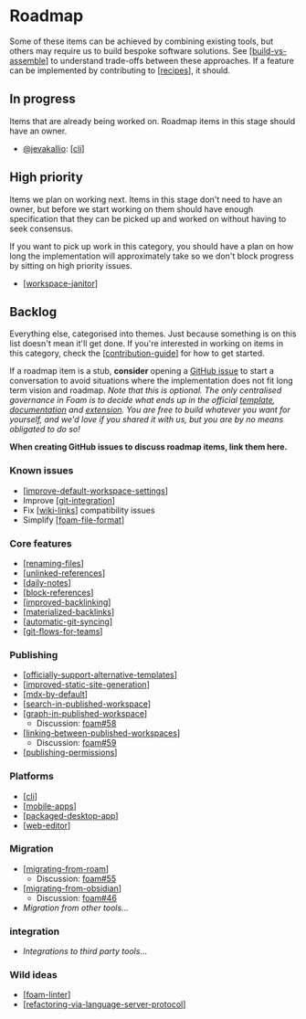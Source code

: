 # Roadmap

Some of these items can be achieved by combining existing tools, but others may require us to build bespoke software solutions. See [[build-vs-assemble]] to understand trade-offs between these approaches. If a feature can be implemented by contributing to [[recipes]], it should.

## In progress

Items that are already being worked on. Roadmap items in this stage should have an owner.

- [@jevakallio](https://github.com/jevakallio): [[cli]]

## High priority

Items we plan on working next. Items in this stage don't need to have an owner, but before we start working on them should have enough specification that they can be picked up and worked on without having to seek consensus.

If you want to pick up work in this category, you should have a plan on how long the implementation will approximately take so we don't block progress by sitting on high priority issues.

- [[workspace-janitor]]
  
## Backlog

Everything else, categorised into themes. Just because something is on this list doesn't mean it'll get done. If you're interested in working on items in this category, check the [[contribution-guide]] for how to get started.

If a roadmap item is a stub, **consider** opening a [GitHub issue](https://github.com/foambubble/foam/issues) to start a conversation to avoid situations where the implementation does not fit long term vision and roadmap. _Note that this is optional. The only centralised governance in Foam is to decide what ends up in the official [template](https://github.com/foambubble/foam-template), [documentation](https://github.com/foambubble/foam) and [extension](https://github.com/foambubble/foam/tree/master/packages/foam-vscode). You are free to build whatever you want for yourself, and we'd love if you shared it with us, but you are by no means obligated to do so!_

**When creating GitHub issues to discuss roadmap items, link them here.**

### Known issues

- [[improve-default-workspace-settings]]
- Improve [[git-integration]]
- Fix [[wiki-links]] compatibility issues
- Simplify [[foam-file-format]]

### Core features

- [[renaming-files]]
- [[unlinked-references]]
- [[daily-notes]]
- [[block-references]]
- [[improved-backlinking]]
- [[materialized-backlinks]]
- [[automatic-git-syncing]]
- [[git-flows-for-teams]]

### Publishing

- [[officially-support-alternative-templates]]
- [[improved-static-site-generation]]
- [[mdx-by-default]]
- [[search-in-published-workspace]]
- [[graph-in-published-workspace]]
  - Discussion: [foam#58](https://github.com/foambubble/foam/issues/58)
- [[linking-between-published-workspaces]]
  - Discussion: [foam#59](https://github.com/foambubble/foam/issues/59)
- [[publishing-permissions]]

### Platforms

- [[cli]]
- [[mobile-apps]]
- [[packaged-desktop-app]]
- [[web-editor]]

### Migration

- [[migrating-from-roam]]
  - Discussion: [foam#55](https://github.com/foambubble/foam/issues/55)
- [[migrating-from-obsidian]]
  - Discussion: [foam#46](https://github.com/foambubble/foam/issues/46)
- _Migration from other tools..._

### integration
- _Integrations to third party tools_...
  
### Wild ideas

- [[foam-linter]]
- [[refactoring-via-language-server-protocol]]

[//begin]: # "Autogenerated link references for markdown compatibility"
[build-vs-assemble]: build-vs-assemble "Build vs Assemble"
[recipes]: recipes "Recipes"
[cli]: cli "Command Line Interface"
[workspace-janitor]: workspace-janitor "Workspace Janitor (stub)"
[contribution-guide]: contribution-guide "Contribution Guide"
[improve-default-workspace-settings]: improve-default-workspace-settings "Improve Default Workspace Settings (stub)"
[git-integration]: git-integration "Git integration"
[wiki-links]: wiki-links "Wiki Links"
[foam-file-format]: foam-file-format "Foam File Format"
[renaming-files]: renaming-files "Renaming files (stub)"
[unlinked-references]: unlinked-references "Unlinked references (stub)"
[daily-notes]: daily-notes "Daily notes"
[block-references]: block-references "Block References (stub)"
[improved-backlinking]: improved-backlinking "Improved Backlinking (stub)"
[materialized-backlinks]: materialized-backlinks "Materialized Backlinks (stub)"
[automatic-git-syncing]: automatic-git-syncing "Automatic Git Syncing (stub)"
[git-flows-for-teams]: git-flows-for-teams "Git Flows for Teams (stub)"
[officially-support-alternative-templates]: officially-support-alternative-templates "Officially Support Alternative Templates (stub)"
[improved-static-site-generation]: improved-static-site-generation "Improved Static Site Generation (stub)"
[mdx-by-default]: mdx-by-default "MDX by Default(stub)"
[search-in-published-workspace]: search-in-published-workspace "Search in Published Workspace (stub)"
[graph-in-published-workspace]: graph-in-published-workspace "Graph in Published Workspace (stub)"
[linking-between-published-workspaces]: linking-between-published-workspaces "Linking between Published Workspaces (stub)"
[publishing-permissions]: publishing-permissions "Publishing Permissions(stub)"
[mobile-apps]: mobile-apps "Mobile Apps"
[packaged-desktop-app]: packaged-desktop-app "Packaged Desktop App (stub)"
[web-editor]: web-editor "Web Editor (stub)"
[migrating-from-roam]: migrating-from-roam "Migrating from Roam (stub)"
[migrating-from-obsidian]: migrating-from-obsidian "Migrating from Obsidian (stub)"
[foam-linter]: foam-linter "Foam Linter (stub)"
[refactoring-via-language-server-protocol]: refactoring-via-language-server-protocol "Refactoring via Language Server Protocol (stub)"
[//end]: # "Autogenerated link references"
